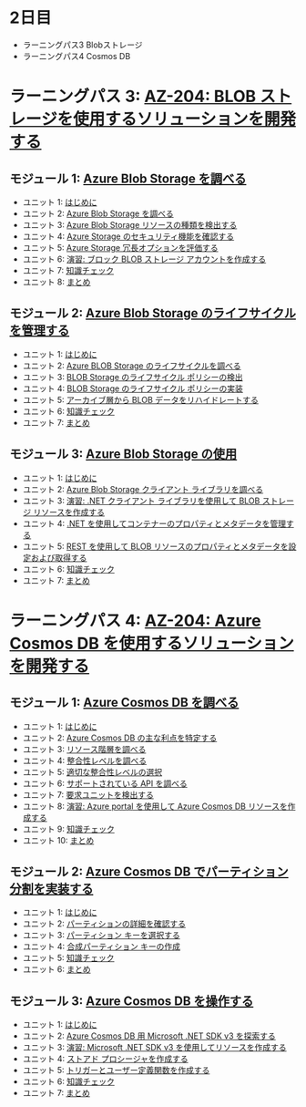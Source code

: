 # 2日目

- ラーニングパス3 Blobストレージ
- ラーニングパス4 Cosmos DB

# ラーニングパス 3: [AZ-204: BLOB ストレージを使用するソリューションを開発する](https://docs.microsoft.com/ja-jp/learn/paths/develop-solutions-that-use-blob-storage/)
## モジュール 1: [Azure Blob Storage を調べる](https://docs.microsoft.com/ja-jp/learn/modules/explore-azure-blob-storage/)
- ユニット 1: [はじめに](https://docs.microsoft.com/ja-jp/learn/modules/explore-azure-blob-storage/1-introduction)
- ユニット 2: [Azure Blob Storage を調べる](https://docs.microsoft.com/ja-jp/learn/modules/explore-azure-blob-storage/2-blob-storage-overview)
- ユニット 3: [Azure Blob Storage リソースの種類を検出する](https://docs.microsoft.com/ja-jp/learn/modules/explore-azure-blob-storage/3-blob-storage-resources)
- ユニット 4: [Azure Storage のセキュリティ機能を確認する](https://docs.microsoft.com/ja-jp/learn/modules/explore-azure-blob-storage/4-blob-storage-security)
- ユニット 5: [Azure Storage 冗長オプションを評価する](https://docs.microsoft.com/ja-jp/learn/modules/explore-azure-blob-storage/5-azure-storage-redundancy)
- ユニット 6: [演習: ブロック BLOB ストレージ アカウントを作成する](https://docs.microsoft.com/ja-jp/learn/modules/explore-azure-blob-storage/6-create-block-blob-storage-account)
- ユニット 7: [知識チェック](https://docs.microsoft.com/ja-jp/learn/modules/explore-azure-blob-storage/7-knowledge-check)
- ユニット 8: [まとめ](https://docs.microsoft.com/ja-jp/learn/modules/explore-azure-blob-storage/8-summary)
## モジュール 2: [Azure Blob Storage のライフサイクルを管理する](https://docs.microsoft.com/ja-jp/learn/modules/manage-azure-blob-storage-lifecycle/)
- ユニット 1: [はじめに](https://docs.microsoft.com/ja-jp/learn/modules/manage-azure-blob-storage-lifecycle/1-introduction)
- ユニット 2: [Azure BLOB Storage のライフサイクルを調べる](https://docs.microsoft.com/ja-jp/learn/modules/manage-azure-blob-storage-lifecycle/2-blob-storage-lifecycle)
- ユニット 3: [BLOB Storage のライフサイクル ポリシーの検出](https://docs.microsoft.com/ja-jp/learn/modules/manage-azure-blob-storage-lifecycle/3-blob-storage-lifecycle-policies)
- ユニット 4: [BLOB Storage のライフサイクル ポリシーの実装](https://docs.microsoft.com/ja-jp/learn/modules/manage-azure-blob-storage-lifecycle/4-add-policy-blob-storage)
- ユニット 5: [アーカイブ層から BLOB データをリハイドレートする](https://docs.microsoft.com/ja-jp/learn/modules/manage-azure-blob-storage-lifecycle/5-rehydrate-blob-data)
- ユニット 6: [知識チェック](https://docs.microsoft.com/ja-jp/learn/modules/manage-azure-blob-storage-lifecycle/6-knowledge-check)
- ユニット 7: [まとめ](https://docs.microsoft.com/ja-jp/learn/modules/manage-azure-blob-storage-lifecycle/7-summary)
## モジュール 3: [Azure Blob Storage の使用](https://docs.microsoft.com/ja-jp/learn/modules/work-azure-blob-storage/)
- ユニット 1: [はじめに](https://docs.microsoft.com/ja-jp/learn/modules/work-azure-blob-storage/1-introduction)
- ユニット 2: [Azure Blob Storage クライアント ライブラリを調べる](https://docs.microsoft.com/ja-jp/learn/modules/work-azure-blob-storage/2-blob-storage-client-library-overview)
- ユニット 3: [演習: .NET クライアント ライブラリを使用して BLOB ストレージ リソースを作成する](https://docs.microsoft.com/ja-jp/learn/modules/work-azure-blob-storage/3-develop-blob-storage-dotnet)
- ユニット 4: [.NET を使用してコンテナーのプロパティとメタデータを管理する](https://docs.microsoft.com/ja-jp/learn/modules/work-azure-blob-storage/4-manage-container-properties-metadata-dotnet)
- ユニット 5: [REST を使用して BLOB リソースのプロパティとメタデータを設定および取得する](https://docs.microsoft.com/ja-jp/learn/modules/work-azure-blob-storage/5-set-retrieve-properties-metadata-rest)
- ユニット 6: [知識チェック](https://docs.microsoft.com/ja-jp/learn/modules/work-azure-blob-storage/6-knowledge-check)
- ユニット 7: [まとめ](https://docs.microsoft.com/ja-jp/learn/modules/work-azure-blob-storage/7-summary)
# ラーニングパス 4: [AZ-204: Azure Cosmos DB を使用するソリューションを開発する](https://docs.microsoft.com/ja-jp/learn/paths/az-204-develop-solutions-that-use-azure-cosmos-db/)
## モジュール 1: [Azure Cosmos DB を調べる](https://docs.microsoft.com/ja-jp/learn/modules/explore-azure-cosmos-db/)
- ユニット 1: [はじめに](https://docs.microsoft.com/ja-jp/learn/modules/explore-azure-cosmos-db/1-introduction)
- ユニット 2: [Azure Cosmos DB の主な利点を特定する](https://docs.microsoft.com/ja-jp/learn/modules/explore-azure-cosmos-db/2-cosmos-db-benefits)
- ユニット 3: [リソース階層を調べる](https://docs.microsoft.com/ja-jp/learn/modules/explore-azure-cosmos-db/3-cosmos-db-resource-hierarchy)
- ユニット 4: [整合性レベルを調べる](https://docs.microsoft.com/ja-jp/learn/modules/explore-azure-cosmos-db/4-cosmos-db-consistency-levels-overview)
- ユニット 5: [適切な整合性レベルの選択](https://docs.microsoft.com/ja-jp/learn/modules/explore-azure-cosmos-db/5-choose-cosmos-db-consistency-level)
- ユニット 6: [サポートされている API を調べる](https://docs.microsoft.com/ja-jp/learn/modules/explore-azure-cosmos-db/6-cosmos-db-supported-apis)
- ユニット 7: [要求ユニットを検出する](https://docs.microsoft.com/ja-jp/learn/modules/explore-azure-cosmos-db/7-cosmos-db-request-units)
- ユニット 8: [演習: Azure portal を使用して Azure Cosmos DB リソースを作成する](https://docs.microsoft.com/ja-jp/learn/modules/explore-azure-cosmos-db/8-create-cosmos-db-resources-portal)
- ユニット 9: [知識チェック](https://docs.microsoft.com/ja-jp/learn/modules/explore-azure-cosmos-db/9-knowledge-check)
- ユニット 10: [まとめ](https://docs.microsoft.com/ja-jp/learn/modules/explore-azure-cosmos-db/10-summary)
## モジュール 2: [Azure Cosmos DB でパーティション分割を実装する](https://docs.microsoft.com/ja-jp/learn/modules/implement-partitioning-azure-cosmos-db/)
- ユニット 1: [はじめに](https://docs.microsoft.com/ja-jp/learn/modules/implement-partitioning-azure-cosmos-db/1-introduction)
- ユニット 2: [パーティションの詳細を確認する](https://docs.microsoft.com/ja-jp/learn/modules/implement-partitioning-azure-cosmos-db/2-cosmos-db-partitions-overview)
- ユニット 3: [パーティション キーを選択する](https://docs.microsoft.com/ja-jp/learn/modules/implement-partitioning-azure-cosmos-db/3-cosmos-db-choose-partition-key)
- ユニット 4: [合成パーティション キーの作成](https://docs.microsoft.com/ja-jp/learn/modules/implement-partitioning-azure-cosmos-db/4-create-synthetic-partition-key)
- ユニット 5: [知識チェック](https://docs.microsoft.com/ja-jp/learn/modules/implement-partitioning-azure-cosmos-db/5-knowledge-check)
- ユニット 6: [まとめ](https://docs.microsoft.com/ja-jp/learn/modules/implement-partitioning-azure-cosmos-db/6-summary)
## モジュール 3: [Azure Cosmos DB を操作する](https://docs.microsoft.com/ja-jp/learn/modules/work-with-cosmos-db/)
- ユニット 1: [はじめに](https://docs.microsoft.com/ja-jp/learn/modules/work-with-cosmos-db/1-introduction)
- ユニット 2: [Azure Cosmos DB 用 Microsoft .NET SDK v3 を探索する](https://docs.microsoft.com/ja-jp/learn/modules/work-with-cosmos-db/2-cosmos-db-dotnet-overview)
- ユニット 3: [演習: Microsoft .NET SDK v3 を使用してリソースを作成する](https://docs.microsoft.com/ja-jp/learn/modules/work-with-cosmos-db/3-exercise-work-cosmos-db-dotnet)
- ユニット 4: [ストアド プロシージャを作成する](https://docs.microsoft.com/ja-jp/learn/modules/work-with-cosmos-db/4-cosmos-db-stored-procedures)
- ユニット 5: [トリガーとユーザー定義関数を作成する](https://docs.microsoft.com/ja-jp/learn/modules/work-with-cosmos-db/5-cosmos-db-triggers-user-defined-functions)
- ユニット 6: [知識チェック](https://docs.microsoft.com/ja-jp/learn/modules/work-with-cosmos-db/6-knowledge-check)
- ユニット 7: [まとめ](https://docs.microsoft.com/ja-jp/learn/modules/work-with-cosmos-db/7-summary)
